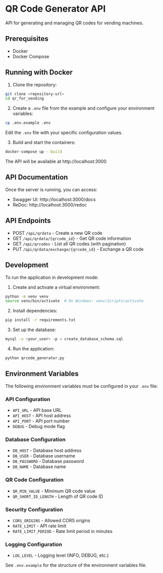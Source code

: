 # QR Code Generator API

API for generating and managing QR codes for vending machines.

## Prerequisites

- Docker
- Docker Compose

## Running with Docker

1. Clone the repository:
```bash
git clone <repository-url>
cd qr_for_vending
```

2. Create a `.env` file from the example and configure your environment variables:
```bash
cp .env.example .env
```
Edit the `.env` file with your specific configuration values.

3. Build and start the containers:
```bash
docker-compose up --build
```

The API will be available at http://localhost:3000

## API Documentation

Once the server is running, you can access:
- Swagger UI: http://localhost:3000/docs
- ReDoc: http://localhost:3000/redoc

## API Endpoints

- POST `/api/qrdata` - Create a new QR code
- GET `/api/qrdata/{qrcode_id}` - Get QR code information
- GET `/api/qrcodes` - List all QR codes (with pagination)
- PUT `/api/qrdata/exchange/{qrcode_id}` - Exchange a QR code

## Development

To run the application in development mode:

1. Create and activate a virtual environment:
```bash
python -m venv venv
source venv/bin/activate  # On Windows: venv\Scripts\activate
```

2. Install dependencies:
```bash
pip install -r requirements.txt
```

3. Set up the database:
```bash
mysql -u <your_user> -p < create_database_schema.sql
```

4. Run the application:
```bash
python qrcode_generator.py
```

## Environment Variables

The following environment variables must be configured in your `.env` file:

### API Configuration
- `API_URL` - API base URL
- `API_HOST` - API host address
- `API_PORT` - API port number
- `DEBUG` - Debug mode flag

### Database Configuration
- `DB_HOST` - Database host address
- `DB_USER` - Database username
- `DB_PASSWORD` - Database password
- `DB_NAME` - Database name

### QR Code Configuration
- `QR_MIN_VALUE` - Minimum QR code value
- `QR_SHORT_ID_LENGTH` - Length of QR code ID

### Security Configuration
- `CORS_ORIGINS` - Allowed CORS origins
- `RATE_LIMIT` - API rate limit
- `RATE_LIMIT_PERIOD` - Rate limit period in minutes

### Logging Configuration
- `LOG_LEVEL` - Logging level (INFO, DEBUG, etc.)

See `.env.example` for the structure of the environment variables file. 